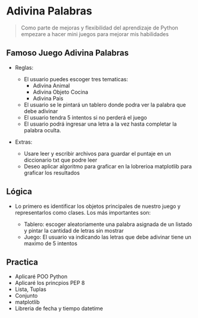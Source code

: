 # Adivina Palabras

> Como parte de mejoras y flexibilidad del aprendizaje de Python empezare a hacer mini juegos para mejorar mis habilidades 

## Famoso Juego Adivina Palabras

- Reglas: 
    - El usuario puedes escoger tres  tematicas: 
        - Adivina Animal 
        - Adivina Objeto Cocina
        - Adivina Pais
    - El usuario se le pintará un tablero donde podra ver la palabra que debe adivinar 
    - El usuario tendra 5 intentos si no perderá el juego 
    - El usuario podrá ingresar una letra a la vez hasta completar la palabra oculta. 

- Extras: 
    - Usare leer y escribir archivos para guardar el puntaje en un diccionario txt que podre leer 
    - Deseo aplicar algoritmo para graficar en la lobrerioa matplotlib para graficar los resultados 

## Lógica 
- Lo primero es identificar los objetos principales de nuestro juego y representarlos como clases. Los más importantes son:

    - Tablero: escoger aleatoriamente una palabra asignada de un listado y pintar la cantidad de letras sin mostrar
    - Juego: El usuario va indicando las letras que debe adivinar tiene un maximo de 5 intentos


## Practica 
- Aplicaré POO Python 
- Aplicaré los princpios PEP 8
- Lista, Tuplas 
- Conjunto 
- matplotlib
- Libreria de fecha y tiempo datetime

